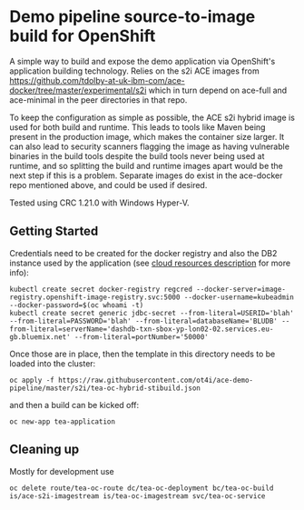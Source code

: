 # Demo pipeline source-to-image build for OpenShift

A simple way to build and expose the demo application via OpenShift's application building technology. Relies 
on the s2i ACE images from https://github.com/tdolby-at-uk-ibm-com/ace-docker/tree/master/experimental/s2i which 
in turn depend on ace-full and ace-minimal in the peer directories in that repo.

To keep the configuration as simple as possible, the ACE s2i hybrid image is used for both build and runtime. 
This leads to tools like Maven being present in the production image, which makes the container size larger. It
can also lead to security scanners flagging the image as having vulnerable binaries in the build tools despite 
the build tools never being used at runtime, and so splitting the build and runtime images apart would be the 
next step if this is a problem. Separate images do exist in the ace-docker repo mentioned above, and could be 
used if desired.

Tested using CRC 1.21.0 with Windows Hyper-V.

## Getting Started

Credentials need to be created for the docker registry and also the DB2 instance used by the application 
(see [cloud resources description](../cloud-resources.md) for more info):

```
kubectl create secret docker-registry regcred --docker-server=image-registry.openshift-image-registry.svc:5000 --docker-username=kubeadmin --docker-password=$(oc whoami -t)
kubectl create secret generic jdbc-secret --from-literal=USERID='blah' --from-literal=PASSWORD='blah' --from-literal=databaseName='BLUDB' --from-literal=serverName='dashdb-txn-sbox-yp-lon02-02.services.eu-gb.bluemix.net' --from-literal=portNumber='50000' 
```
Once those are in place, then the template in this directory needs to be loaded into the cluster:
```
oc apply -f https://raw.githubusercontent.com/ot4i/ace-demo-pipeline/master/s2i/tea-oc-hybrid-stibuild.json
```
and then a build can be kicked off:
```
oc new-app tea-application
```

## Cleaning up

Mostly for development use
```
oc delete route/tea-oc-route dc/tea-oc-deployment bc/tea-oc-build is/ace-s2i-imagestream is/tea-oc-imagestream svc/tea-oc-service
```
